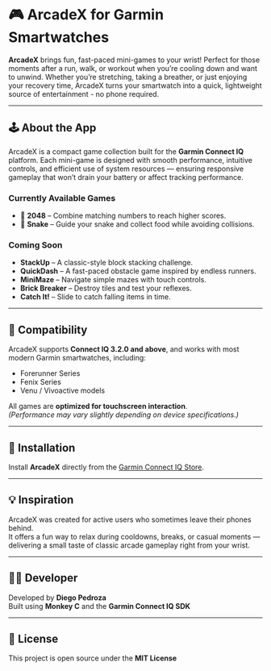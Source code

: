 # 🎮 ArcadeX for Garmin Smartwatches

**ArcadeX** brings fun, fast-paced mini-games to your wrist! Perfect for those moments after a run, walk, or workout when you’re cooling down and want to unwind. 
Whether you’re stretching, taking a breather, or just enjoying your recovery time, ArcadeX turns your smartwatch into a quick, lightweight source of entertainment - no phone required.

---

## 🕹️ About the App
ArcadeX is a compact game collection built for the **Garmin Connect IQ** platform. Each mini-game is designed with smooth performance, intuitive controls, and efficient use of system resources — ensuring responsive gameplay that won’t drain your battery or affect tracking performance.

### Currently Available Games
- 🧩 **2048** – Combine matching numbers to reach higher scores.  
- 🐍 **Snake** – Guide your snake and collect food while avoiding collisions.

### Coming Soon
- **StackUp** – A classic-style block stacking challenge.  
- **QuickDash** – A fast-paced obstacle game inspired by endless runners.  
- **MiniMaze** – Navigate simple mazes with touch controls.  
- **Brick Breaker** – Destroy tiles and test your reflexes.  
- **Catch It!** – Slide to catch falling items in time.

---

## 📱 Compatibility
ArcadeX supports **Connect IQ 3.2.0 and above**, and works with most modern Garmin smartwatches, including:  
- Forerunner Series  
- Fenix Series  
- Venu / Vivoactive models   

All games are **optimized for touchscreen interaction**.  
*(Performance may vary slightly depending on device specifications.)*

---

## 🚀 Installation
Install **ArcadeX** directly from the [Garmin Connect IQ Store](https://apps.garmin.com/).  

---

## 💡 Inspiration
ArcadeX was created for active users who sometimes leave their phones behind.  
It offers a fun way to relax during cooldowns, breaks, or casual moments — delivering a small taste of classic arcade gameplay right from your wrist.

---

## 🧑‍💻 Developer
Developed by **Diego Pedroza**  
Built using **Monkey C** and the **Garmin Connect IQ SDK**

---

## 📄 License
This project is open source under the **MIT License**